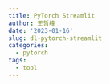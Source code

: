 ```yaml
---
title: PyTorch Streamlit
author: 王哲峰
date: '2023-01-16'
slug: dl-pytorch-streamlit
categories:
  - pytorch
tags:
  - tool
---
```

